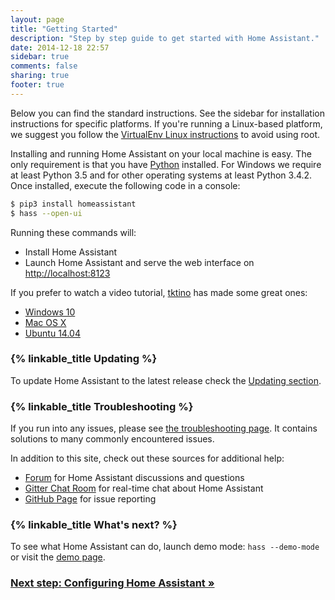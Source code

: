 ```yaml
---
layout: page
title: "Getting Started"
description: "Step by step guide to get started with Home Assistant."
date: 2014-12-18 22:57
sidebar: true
comments: false
sharing: true
footer: true
---
```


Below you can find the standard instructions. See the sidebar for installation instructions for specific platforms. If you're running a Linux-based platform, we suggest you follow the [VirtualEnv Linux instructions] to avoid using root.

[Virtualenv Linux instructions]: /getting-started/installation-virtualenv/

Installing and running Home Assistant on your local machine is easy. The only requirement is that you have [Python](https://www.python.org/downloads/) installed. For Windows we require at least Python 3.5 and for other operating systems at least Python 3.4.2. Once installed, execute the following code in a console:

```bash
$ pip3 install homeassistant
$ hass --open-ui
```

Running these commands will:

 - Install Home Assistant
 - Launch Home Assistant and serve the web interface on [http://localhost:8123](http://localhost:8123)

If you prefer to watch a video tutorial, [tktino](https://github.com/tktino) has made some great ones:

 - [Windows 10](https://www.youtube.com/watch?v=X27eVvuqwnY)
 - [Mac OS X](https://www.youtube.com/watch?v=hej6ipN86ls)
 - [Ubuntu 14.04](https://www.youtube.com/watch?v=SXaAG1lGNH0)

### {% linkable_title Updating %}

To update Home Assistant to the latest release check the [Updating section](/getting-started/updating/).

### {% linkable_title Troubleshooting %}

If you run into any issues, please see [the troubleshooting page](/getting-started/troubleshooting/). It contains solutions to many commonly encountered issues.

In addition to this site, check out these sources for additional help:

 - [Forum](https://community.home-assistant.io) for Home Assistant discussions and questions
 - [Gitter Chat Room](https://gitter.im/home-assistant/home-assistant) for real-time chat about Home Assistant
 - [GitHub Page](https://github.com/home-assistant/home-assistant/issues) for issue reporting

### {% linkable_title What's next? %}

To see what Home Assistant can do, launch demo mode: `hass --demo-mode` or visit the [demo page](/demo).

### [Next step: Configuring Home Assistant &raquo;](/getting-started/configuration/)
